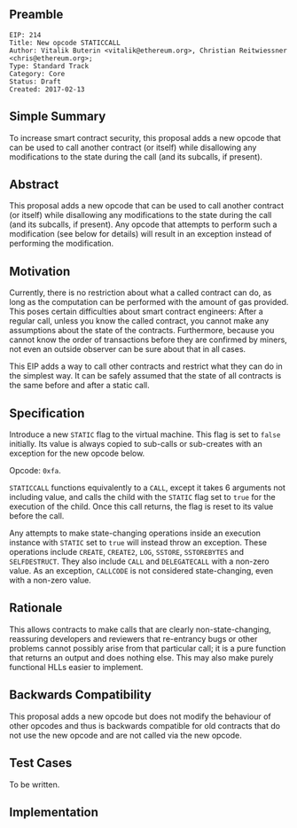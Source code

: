 ## Preamble

    EIP: 214
    Title: New opcode STATICCALL
    Author: Vitalik Buterin <vitalik@ethereum.org>, Christian Reitwiessner <chris@ethereum.org>;
    Type: Standard Track
    Category: Core
    Status: Draft
    Created: 2017-02-13

## Simple Summary

To increase smart contract security, this proposal adds a new opcode that can be used to call another contract (or itself) while disallowing any modifications to the state during the call (and its subcalls, if present).

## Abstract

This proposal adds a new opcode that can be used to call another contract (or itself) while disallowing any modifications to the state during the call (and its subcalls, if present). Any opcode that attempts to perform such a modification (see below for details) will result in an exception instead of performing the modification.

## Motivation

Currently, there is no restriction about what a called contract can do, as long as the computation can be performed with the amount of gas provided. This poses certain difficulties about smart contract engineers: After a regular call, unless you know the called contract, you cannot make any assumptions about the state of the contracts. Furthermore, because you cannot know the order of transactions before they are confirmed by miners, not even an outside observer can be sure about that in all cases.

This EIP adds a way to call other contracts and restrict what they can do in the simplest way. It can be safely assumed that the state of all contracts is the same before and after a static call.

## Specification

Introduce a new `STATIC` flag to the virtual machine. This flag is set to `false` initially. Its value is always copied to sub-calls or sub-creates with an exception for the new opcode below.

Opcode: `0xfa`.

`STATICCALL` functions equivalently to a `CALL`, except it takes 6 arguments not including value, and calls the child with the `STATIC` flag set to `true` for the execution of the child. Once this call returns, the flag is reset to its value before the call.

Any attempts to make state-changing operations inside an execution instance with `STATIC` set to `true` will instead throw an exception. These operations include `CREATE`, `CREATE2`, `LOG`, `SSTORE`, `SSTOREBYTES` and `SELFDESTRUCT`. They also include `CALL` and `DELEGATECALL` with a non-zero value. As an exception, `CALLCODE` is not considered state-changing, even with a non-zero value.

## Rationale

This allows contracts to make calls that are clearly non-state-changing, reassuring developers and reviewers that re-entrancy bugs or other problems cannot possibly arise from that particular call; it is a pure function that returns an output and does nothing else. This may also make purely functional HLLs easier to implement.

## Backwards Compatibility

This proposal adds a new opcode but does not modify the behaviour of other opcodes and thus is backwards compatible for old contracts that do not use the new opcode and are not called via the new opcode.

## Test Cases

To be written.

## Implementation

